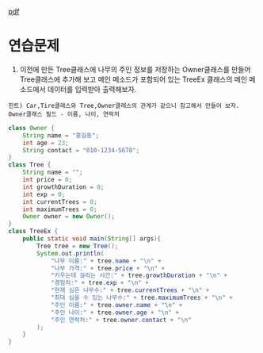 [pdf](../../pdf/JAVA240812simple148.pdf)
# 연습문제
1. 이전에 만든 Tree클래스에 나무의 주인 정보를 저장하는 Owner클래스를 만들어 
Tree클래스에 추가해 보고 메인 메소드가 포함되어 있는 TreeEx 클래스의 메인 메소드에서 데이터를 입력받아 출력해보자. 
```
힌트) Car,Tire클래스와 Tree,Owner클래스의 관계가 같으니 참고해서 만들어 보자. 
Owner클래스 필드 - 이름, 나이, 연락처
```
```java
class Owner {
    String name = "홍길동";
    int age = 23;
    String contact = "010-1234-5678";
}
class Tree {
    String name = "";
    int price = 0;
    int growthDuration = 0;
    int exp = 0;
    int currentTrees = 0;
    int maximumTrees = 0;
    Owner owner = new Owner();
}
class TreeEx {
    public static void main(String[] args){
        Tree tree = new Tree();
        System.out.println(
            "나무 이름:" + tree.name + "\n" + 
            "나무 가격:" + tree.price + "\n" + 
            "키우는데 걸리는 시간:" + tree.growthDuration + "\n" +
            "경험치:" + tree.exp + "\n" +
            "현재 심은 나무수:" + tree.currentTrees + "\n" +
            "최대 심을 수 있는 나무수:" + tree.maximumTrees + "\n" +
            "주인 이름:" + tree.owner.name + "\n" +
            "주인 나이:" + tree.owner.age + "\n" +
            "주인 연락처:" + tree.owner.contact + "\n"
        );
    }
}
```
